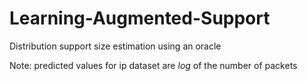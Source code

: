 # Learning-Augmented-Support
Distribution support size estimation using an oracle

Note: predicted values for ip dataset are *log* of the number of packets